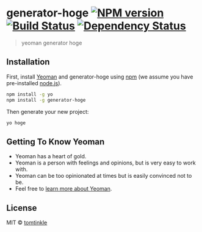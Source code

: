 # generator-hoge [![NPM version][npm-image]][npm-url] [![Build Status][travis-image]][travis-url] [![Dependency Status][daviddm-image]][daviddm-url]
> yeoman generator hoge

## Installation

First, install [Yeoman](http://yeoman.io) and generator-hoge using [npm](https://www.npmjs.com/) (we assume you have pre-installed [node.js](https://nodejs.org/)).

```bash
npm install -g yo
npm install -g generator-hoge
```

Then generate your new project:

```bash
yo hoge
```

## Getting To Know Yeoman

 * Yeoman has a heart of gold.
 * Yeoman is a person with feelings and opinions, but is very easy to work with.
 * Yeoman can be too opinionated at times but is easily convinced not to be.
 * Feel free to [learn more about Yeoman](http://yeoman.io/).

## License

MIT © [tomtinkle](https://github.com/tomtinkle)


[npm-image]: https://badge.fury.io/js/generator-hoge.svg
[npm-url]: https://npmjs.org/package/generator-hoge
[travis-image]: https://travis-ci.org/tomtinkle/generator-hoge.svg?branch=master
[travis-url]: https://travis-ci.org/tomtinkle/generator-hoge
[daviddm-image]: https://david-dm.org/tomtinkle/generator-hoge.svg?theme=shields.io
[daviddm-url]: https://david-dm.org/tomtinkle/generator-hoge
